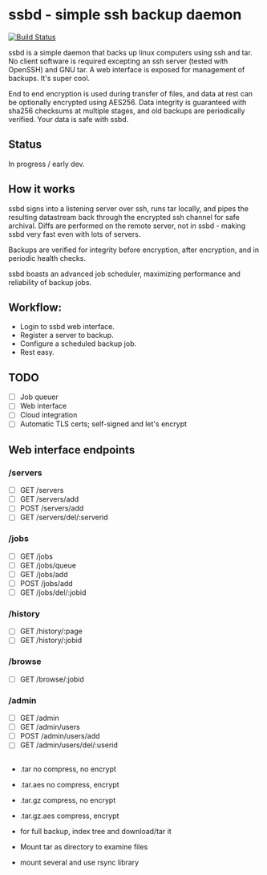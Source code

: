 # ssbd - simple ssh backup daemon
[![Build Status](https://travis-ci.org/nytopop/ssbd.svg?branch=master)](https://travis-ci.org/nytopop/ssbd)

ssbd is a simple daemon that backs up linux computers using ssh and tar. No client software is required excepting an ssh server (tested with OpenSSH) and GNU tar. A web interface is exposed for management of backups. It's super cool.

End to end encryption is used during transfer of files, and data at rest can be optionally encrypted using AES256. Data integrity is guaranteed with sha256 checksums at multiple stages, and old backups are periodically verified. Your data is safe with ssbd.

## Status

In progress / early dev.

## How it works
ssbd signs into a listening server over ssh, runs tar locally, and pipes the resulting datastream back through the encrypted ssh channel for safe archival. Diffs are performed on the remote server, not in ssbd - making ssbd very fast even with lots of servers.

Backups are verified for integrity before encryption, after encryption, and in periodic health checks.

ssbd boasts an advanced job scheduler, maximizing performance and reliability of backup jobs.

## Workflow:
- Login to ssbd web interface.
- Register a server to backup.
- Configure a scheduled backup job.
- Rest easy.

## TODO
- [ ] Job queuer
- [ ] Web interface
- [ ] Cloud integration
- [ ] Automatic TLS certs; self-signed and let's encrypt

## Web interface endpoints
### /servers
- [ ] GET /servers
- [ ] GET /servers/add
- [ ] POST /servers/add
- [ ] GET /servers/del/:serverid

### /jobs
- [ ] GET /jobs
- [ ] GET /jobs/queue
- [ ] GET /jobs/add
- [ ] POST /jobs/add
- [ ] GET /jobs/del/:jobid

### /history
- [ ] GET /history/:page
- [ ] GET /history/:jobid

### /browse
- [ ] GET /browse/:jobid

### /admin
- [ ] GET /admin
- [ ] GET /admin/users
- [ ] POST /admin/users/add
- [ ] GET /admin/users/del/:userid

##
- .tar         no compress, no encrypt
- .tar.aes     no compress, encrypt
- .tar.gz      compress, no encrypt
- .tar.gz.aes  compress, encrypt

- for full backup, index tree and download/tar it

- Mount tar as directory to examine files
- mount several and use rsync library 
